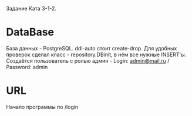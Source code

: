 Задание Ката 3-1-2. 
# DataBase
База данных - PostgreSQL.
ddl-auto стоит create-drop. Для удобных проверок сделал класс - repository.DBinit, в нём все нужные INSERT'ы. 
Создаётся пользователь с ролью админ - Login: admin@mail.ru / Password: admin
# URL
Начало программы по /login 

